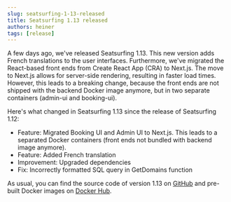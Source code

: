 ```yaml
---
slug: seatsurfing-1-13-released
title: Seatsurfing 1.13 released
authors: heiner
tags: [release]
---
```


A few days ago, we've released Seatsurfing 1.13. This new version adds French translations to the user interfaces. Furthermore, we've migrated the React-based front ends from Create React App (CRA) to Next.js. The move to Next.js allows for server-side rendering, resulting in faster load times. However, this leads to a breaking change, because the front ends are not shipped with the backend Docker image anymore, but in two separate containers (admin-ui and booking-ui).

<!-- truncate -->

Here's what changed in Seatsurfing 1.13 since the release of Seatsurfing 1.12:

* Feature: Migrated Booking UI and Admin UI to Next.js. This leads to a separated Docker containers (front ends not bundled with backend image anymore).
* Feature: Added French translation
* Improvement: Upgraded dependencies
* Fix: Incorrectly formatted SQL query in GetDomains function

As usual, you can find the source code of version 1.13 on [GitHub](https://github.com/seatsurfing/) and pre-built Docker images on [Docker Hub](https://hub.docker.com/r/seatsurfing/backend).